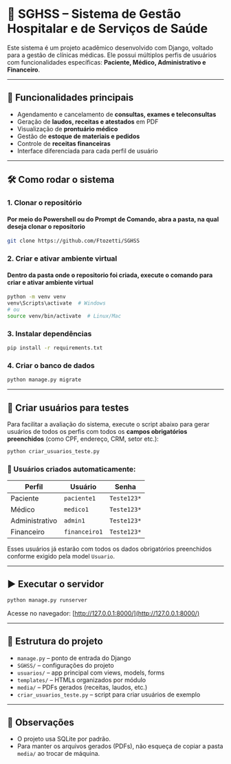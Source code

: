# 🏥 SGHSS – Sistema de Gestão Hospitalar e de Serviços de Saúde

Este sistema é um projeto acadêmico desenvolvido com Django, voltado para a gestão de clínicas médicas. Ele possui múltiplos perfis de usuários com funcionalidades específicas: **Paciente, Médico, Administrativo e Financeiro**.

---

## 🚀 Funcionalidades principais

- Agendamento e cancelamento de **consultas, exames e teleconsultas**
- Geração de **laudos, receitas e atestados** em PDF
- Visualização de **prontuário médico**
- Gestão de **estoque de materiais e pedidos**
- Controle de **receitas financeiras**
- Interface diferenciada para cada perfil de usuário

---

## 🛠️ Como rodar o sistema

### 1. Clonar o repositório

#### Por meio do Powershell ou do Prompt de Comando, abra a pasta, na qual deseja clonar o repositorio
```bash
git clone https://github.com/Ftozetti/SGHSS

```

### 2. Criar e ativar ambiente virtual

#### Dentro da pasta onde o repositorio foi criada, execute o comando para criar e ativar ambiente virtual
```bash
python -m venv venv
venv\Scripts\activate  # Windows
# ou
source venv/bin/activate  # Linux/Mac
```

### 3. Instalar dependências

```bash
pip install -r requirements.txt
```

### 4. Criar o banco de dados

```bash
python manage.py migrate
```

---

## 👤 Criar usuários para testes

Para facilitar a avaliação do sistema, execute o script abaixo para gerar usuários de todos os perfis com todos os **campos obrigatórios preenchidos** (como CPF, endereço, CRM, setor etc.):

```bash
python criar_usuarios_teste.py
```

### 🧪 Usuários criados automaticamente:

| Perfil         | Usuário         | Senha      |
|----------------|-----------------|------------|
| Paciente       | `paciente1`     | `Teste123*`|
| Médico         | `medico1`       | `Teste123*`|
| Administrativo | `admin1`        | `Teste123*`|
| Financeiro     | `financeiro1`   | `Teste123*`|

Esses usuários já estarão com todos os dados obrigatórios preenchidos conforme exigido pela model `Usuario`.

---

## ▶️ Executar o servidor

```bash
python manage.py runserver
```

Acesse no navegador: [http://127.0.0.1:8000/](http://127.0.0.1:8000/)

---

## 📂 Estrutura do projeto

- `manage.py` – ponto de entrada do Django
- `SGHSS/` – configurações do projeto
- `usuarios/` – app principal com views, models, forms
- `templates/` – HTMLs organizados por módulo
- `media/` – PDFs gerados (receitas, laudos, etc.)
- `criar_usuarios_teste.py` – script para criar usuários de exemplo

---

## 📌 Observações

- O projeto usa SQLite por padrão.
- Para manter os arquivos gerados (PDFs), não esqueça de copiar a pasta `media/` ao trocar de máquina.